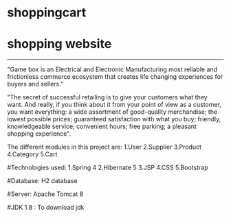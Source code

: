 # shoppingcart
# shopping website
<hr> </hr>
"Game box is an Electrical and Electronic Manufacturing  most reliable and frictionless 
 commerce ecosystem that creates life changing  experiences for buyers and sellers."

"The secret of successful retailing is to give your customers what they want. 
And really, if you think about it from your point of view as a customer, 
you want everything: a wide assortment of good-quality merchandise; the lowest possible prices; 
guaranteed satisfaction with what you buy; friendly, knowledgeable service; convenient hours; 
free parking; a pleasant shopping experience".

The different modules in this project are: 1.User 2.Supplier 3.Product 4.Category 5.Cart

#Technologies used:
1.Spring 4 2.Hibernate 5 3.JSP 4.CSS 5.Bootstrap

#Database:
H2 database 

#Server:
Apache Tomcat 8

#JDK 1.8 :
To download jdk 
